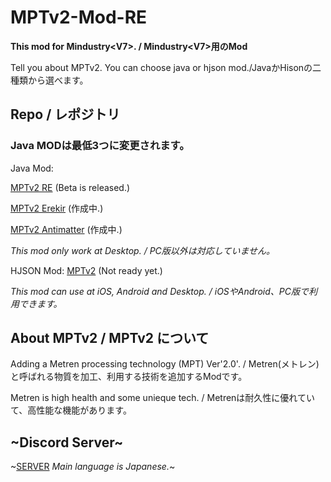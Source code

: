 # MPTv2-Mod-RE

**This mod for Mindustry&lt;V7>. / Mindustry&lt;V7>用のMod**

Tell you about MPTv2.
You can choose java or hjson mod./JavaかHisonの二種類から選べます。

## Repo / レポジトリ

### Java MODは最低3つに変更されます。

Java Mod: 

[MPTv2 RE](https://github.com/Yunatexya/MPTv2ModRE "Java Mod") (Beta is released.)

[MPTv2 Erekir](https://github.com/Yunatexya/MPTv2Erekir "PluginMod") (作成中.)

[MPTv2 Antimatter](https://github.com/Yunatexya/MPTv2Antimatter "PluginMod") (作成中.)

*This mod only work at Desktop. / PC版以外は対応していません。*

HJSON Mod: [MPTv2](https://github.com/Yunatexya/MPTv2Mod "HJSON Mod") (Not ready yet.)

*This mod can use at iOS, Android and Desktop. / iOSやAndroid、PC版で利用できます。*

## About MPTv2 / MPTv2 について

Adding a Metren processing technology (MPT) Ver'2.0'. / Metren(メトレン)と呼ばれる物質を加工、利用する技術を追加するModです。

Metren is high health and some unieque tech. / Metrenは耐久性に優れていて、高性能な機能があります。

## ~Discord Server~

~[SERVER](https://discord.gg/2xtk9uGgRc) *Main language is Japanese.*~

